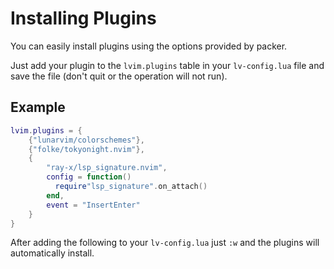 # Installing Plugins

You can easily install plugins using the options provided by packer.

Just add your plugin to the `lvim.plugins` table in your `lv-config.lua` file and save the file (don't quit or the operation will not run).

## Example

```lua
lvim.plugins = {
    {"lunarvim/colorschemes"},
    {"folke/tokyonight.nvim"}, 
    {
        "ray-x/lsp_signature.nvim",
        config = function() 
          require"lsp_signature".on_attach() 
        end,
        event = "InsertEnter"
    }
}
```

After adding the following to your `lv-config.lua` just `:w` and the plugins will automatically install.
